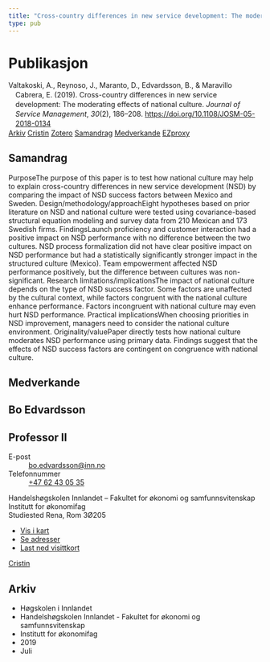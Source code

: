 ```yaml
---
title: "Cross-country differences in new service development: The moderating effects of national culture"
type: pub
---
```

<h1>Publikasjon</h1>
<article id="csl-bib-container-L2MH6SFA" class="csl-bib-container">
  <div class="csl-bib-body" style="line-height: 1.35; padding-left: 1em; text-indent:-1em;">
  <div class="csl-entry">Valtakoski, A., Reynoso, J., Maranto, D., Edvardsson, B., &amp; Maravillo Cabrera, E. (2019). Cross-country differences in new service development: The moderating effects of national culture. <i>Journal of Service Management</i>, <i>30</i>(2), 186&#x2013;208. <a href="https://doi.org/10.1108/JOSM-05-2018-0134">https://doi.org/10.1108/JOSM-05-2018-0134</a></div>
</div>
  <div class="csl-bib-buttons">
    <a href="#taxonomy-article-L2MH6SFA" class="csl-bib-button">Arkiv</a>
    <a href="https://app.cristin.no/results/show.jsf?id=1710180" alt="Cristin URL" class="csl-bib-button">Cristin</a>
    <a href="http://zotero.org/groups/5022929/items/L2MH6SFA" alt="Zotero URL" class="csl-bib-button">Zotero</a>
    <a href="#abstract-article-L2MH6SFA" class="csl-bib-button">Samandrag</a>
    <a href="#contributors-article-L2MH6SFA" class="csl-bib-button">Medverkande</a>
    <a href="http://ezproxy.inn.no/login?url=https://doi.org/10.1108/JOSM-05-2018-0134" class="csl-bib-button">EZproxy</a>
  </div>
  <div id="csl-bib-meta-container-L2MH6SFA"></div>
</article>
<div id="csl-bib-meta-L2MH6SFA" class="csl-bib-meta">
  <article id="abstract-article-L2MH6SFA" class="abstract-article">
    <h1>Samandrag</h1>
    PurposeThe purpose of this paper is to test how national culture may help to explain cross-country differences in new service development (NSD) by comparing the impact of NSD success factors between Mexico and Sweden. Design/methodology/approachEight hypotheses based on prior literature on NSD and national culture were tested using covariance-based structural equation modeling and survey data from 210 Mexican and 173 Swedish firms. FindingsLaunch proficiency and customer interaction had a positive impact on NSD performance with no difference between the two cultures. NSD process formalization did not have clear positive impact on NSD performance but had a statistically significantly stronger impact in the structured culture (Mexico). Team empowerment affected NSD performance positively, but the difference between cultures was non-significant. Research limitations/implicationsThe impact of national culture depends on the type of NSD success factor. Some factors are unaffected by the cultural context, while factors congruent with the national culture enhance performance. Factors incongruent with national culture may even hurt NSD performance. Practical implicationsWhen choosing priorities in NSD improvement, managers need to consider the national culture environment. Originality/valuePaper directly tests how national culture moderates NSD performance using primary data. Findings suggest that the effects of NSD success factors are contingent on congruence with national culture.
  </article>
  <article id="contributors-article-L2MH6SFA" class="contributors-article">
    <h1>Medverkande</h1>
    <div class="personas">
<div class="vrtx-hinn-person-card">
<div class="photo">
<i class="lar la-user-circle missing-person"></i>
</div>
<div class="info">
<hgroup><h1>Bo Edvardsson</h1>
<h2>Professor II</h2>
</hgroup><dl>
<dt>E-post</dt>
<dd>
<a href="mailto:bo.edvardsson@inn.no">bo.edvardsson@inn.no</a>
</dd>
<dt>Telefonnummer</dt>
<dd><a href="tel:+4762430535">
+47 62 43 05 35
</a></dd>
</dl>
<p>
Handelshøgskolen Innlandet – Fakultet for økonomi og samfunnsvitenskap<br>
Institutt for økonomifag<br>
Studiested Rena,
Rom 3Ø205
</p>
<ul class="vrtx-hinn-links">
<li><a href="https://www.google.com/maps?q=61.13620,11.37454">Vis i kart</a></li>
<li><a href="https://www.inn.no/finn-en-ansatt/bo-edvardsson.html#vrtx-hinn-addresses">Se adresser</a></li>
<li><a href="https://www.inn.no/finn-en-ansatt/bo-edvardsson.html?vrtx=vcf">Last ned visittkort</a></li>
</ul>
</div>
</div>
<a href="https://app.cristin.no/persons/show.jsf?id=494358" alt="Cristin URL" class="personas-cristin">Cristin</a>
</div>
  </article>
  <article id="taxonomy-article-L2MH6SFA" class="taxonomy-article">
    <h1>Arkiv</h1>
    <ul>
      <li>Høgskolen i Innlandet</li>
      <li>Handelshøgskolen Innlandet - Fakultet for økonomi og samfunnsvitenskap</li>
      <li>Institutt for økonomifag</li>
      <li>2019</li>
      <li>Juli</li>
    </ul>
  </article>
</div>
